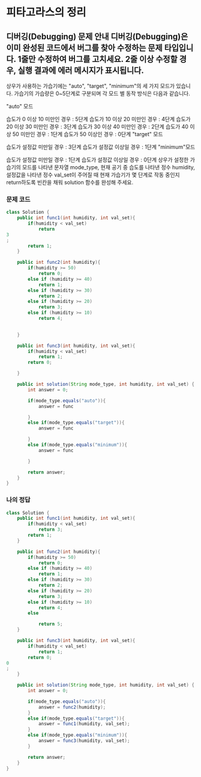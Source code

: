 # 피타고라스의 정리

디버깅(Debugging) 문제 안내
디버깅(Debugging)은 이미 완성된 코드에서 버그를 찾아 수정하는 문제 타입입니다.
1줄만 수정하여 버그를 고치세요.
2줄 이상 수정할 경우, 실행 결과에 에러 메시지가 표시됩니다.
---

상우가 사용하는 가습기에는 "auto", "target", "minimum"의 세 가지 모드가 있습니다. 가습기의 가습량은 0~5단계로 구분되며 각 모드 별 동작 방식은 다음과 같습니다.

"auto" 모드

습도가 0 이상 10 미만인 경우 : 5단계
습도가 10 이상 20 미만인 경우 : 4단계
습도가 20 이상 30 미만인 경우 : 3단계
습도가 30 이상 40 미만인 경우 : 2단계
습도가 40 이상 50 미만인 경우 : 1단계
습도가 50 이상인 경우 : 0단계
"target" 모드

습도가 설정값 미만일 경우 : 3단계
습도가 설정값 이상일 경우 : 1단계
"minimum"모드

습도가 설정값 미만일 경우 : 1단계
습도가 설정값 이상일 경우 : 0단계
상우가 설정한 가습기의 모드를 나타낸 문자열 mode_type, 현재 공기 중 습도를 나타낸 정수 humidity, 설정값을 나타낸 정수 val_set이 주어질 때 현재 가습기가 몇 단계로 작동 중인지 return하도록 빈칸을 채워 solution 함수를 완성해 주세요.

### 문제 코드
```java
class Solution {
    public int func1(int humidity, int val_set){
        if(humidity < val_set)
            return 
3
;
        return 1;
    }

    public int func2(int humidity){
        if(humidity >= 50)
            return 0;
        else if (humidity >= 40)
            return 1;
        else if (humidity >= 30)
            return 2;
        else if (humidity >= 20)
            return 3;
        else if (humidity >= 10)
            return 4;
        

    }

    public int func3(int humidity, int val_set){
        if(humidity < val_set)
            return 1;
        return 0;

    }

    public int solution(String mode_type, int humidity, int val_set) {
        int answer = 0;

        if(mode_type.equals("auto")){
            answer = func

        }
        else if(mode_type.equals("target")){
            answer = func

        }
        else if(mode_type.equals("minimum")){
            answer = func

        }

        return answer;
    }
}
```


### 나의 정답
```java
class Solution {
    public int func1(int humidity, int val_set){
        if(humidity < val_set)
            return 3;
        return 1;
    }

    public int func2(int humidity){
        if(humidity >= 50)
            return 0;
        else if (humidity >= 40)
            return 1;
        else if (humidity >= 30)
            return 2;
        else if (humidity >= 20)
            return 3;
        else if (humidity >= 10)
            return 4;
        else

            return 5;
    }

    public int func3(int humidity, int val_set){
        if(humidity < val_set)
            return 1;
        return 0;
0
;
    }

    public int solution(String mode_type, int humidity, int val_set) {
        int answer = 0;

        if(mode_type.equals("auto")){
            answer = func2(humidity);
        }
        else if(mode_type.equals("target")){
            answer = func1(humidity, val_set);
        }
        else if(mode_type.equals("minimum")){
            answer = func3(humidity, val_set);
        }

        return answer;
    }
}
```